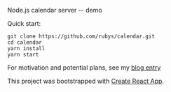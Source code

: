 Node.js calendar server -- demo

Quick start:

    git clone https://github.com/rubys/calendar.git
    cd calendar
    yarn install
    yarn start

For motivation and potential plans, see my
[blog entry](https://intertwingly.net/blog/2020/08/02/iCalendar-Explorations)

This project was bootstrapped with [Create React App](https://github.com/facebook/create-react-app).